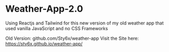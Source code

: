 # Weather-App-2.0
Using Reactjs and Tailwind for this new version of my old weather app that used vanilla JavaScript and no CSS Frameworks


Old Version: github.com/Sty6x/weather-app
Visit the Site here: https://sty6x.github.io/weather-app/
